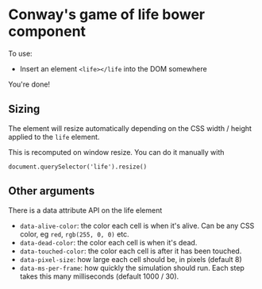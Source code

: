 # Conway's game of life bower component

To use:
* Insert an element `<life></life` into the DOM somewhere

You're done!

## Sizing

The element will resize automatically depending on the CSS width / height applied to the `life` element.

This is recomputed on window resize. You can do it manually with

`document.querySelector('life').resize()`

## Other arguments

There is a data attribute API on the life element

* `data-alive-color`: the color each cell is when it's alive. Can be any CSS color, eg `red`, `rgb(255, 0, 0)` etc.
* `data-dead-color`: the color each cell is when it's dead.
* `data-touched-color`: the color each cell is after it has been touched.
* `data-pixel-size`: how large each cell should be, in pixels (default 8)
* `data-ms-per-frame`: how quickly the simulation should run. Each step takes this many milliseconds (default 1000 / 30).